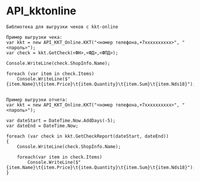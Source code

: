 # API_kktonline
    Библиотека для выгрузки чеков с kkt-online

    Пример выгрузки чека:
    var kkt = new API_KKT_Online.KKT("<номер телефона,+7хххххххххх>", "<пароль>");
    var check = kkt.GetCheck(<ФН>,<ФД>,<ФПД>);

    Console.WriteLine(check.ShopInfo.Name);

    foreach (var item in check.Items)
        Console.WriteLine($"{item.Name}\t{item.Price}\t{item.Quantity}\t{item.Sum}\t{item.Nds18}");
    
    
    Пример выгрузки отчета:
    var kkt = new API_KKT_Online.KKT("<номер телефона,+7хххххххххх>", "<пароль>");

    var dateStart = DateTime.Now.AddDays(-5);
    var dateEnd = DateTime.Now;

    foreach (var check in kkt.GetCheckReport(dateStart, dateEnd))
    {
        Console.WriteLine(check.ShopInfo.Name);

        foreach(var item in check.Items)
            Console.WriteLine($"{item.Name}\t{item.Price}\t{item.Quantity}\t{item.Sum}\t{item.Nds18}");
    }
